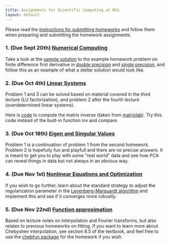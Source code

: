 ```yaml
---
title: Assignments for Scientific Computing at NYU
layout: default
---
```


Please read the [instructions for submitting homeworks](Homeworks.html) and follow them when preparing and submitting the homework assignments.

### 1. (Due Sept 20th) [Numerical Computing](Assignments/Homework-IEEE.pdf)

Take a look at the [sample solution](Assignments/SolutionSample.pdf) to the example homework problem on finite difference first derivative in [double precision](Matlab/FirstDeriv.m) and [single precision](Matlab/FirstDerivSP.m), and follow this as an example of what a stellar solution would look like.

### 2. (Due Oct 4th) [Linear Systems](Assignments/Homework-LinearSystems.pdf)

Problem 1 and 3 can be solved based on material covered in the third lecture (LU factorization), and problem 2 after the fourth lecture (overdetermined linear systems).

Here is [code](Matlab/matinv.m) to compute the matrix inverse (taken from  [matrixlab](http://www.matrixlab-examples.com/matrix-inversion.html)). Try this code instead of the built-in function inv and compare.

### 3. (Due Oct 18th) [Eigen and Singular Values](Assignments/Homework-Eigenvalues.pdf)

Problem 1 is a continuation of problem 1 from the second homework. Problem 2 is hopefully fun and playfull and there are no precise answers. It is meant to get you to play with some "real world" data and see how PCA can reveal things in data but not always in an obvious way.

### 4. (Due Nov 1st) [Nonlinear Equations and Optimization](Assignments/Homework-Optimization.pdf)

If you wish to go further, learn about the standard strategy to adjust the regularization parameter in the [Levenberg-Marquardt algorithm](https://en.wikipedia.org/wiki/Levenberg%E2%80%93Marquardt_algorithm) and implement this and see if it converges more robustly.

### 5. (Due Nov 22nd) [Function approximation](Assignments/Homework-Approx.pdf)

Based on lecture notes on interpolation and Fourier transforms, but also relates to previous homeworks on fitting. If you want to learn more about Chebyshev interpolation, see section 8.5 of the textbook, and feel free to use the [chebfun package](https://www.chebfun.org) for the homework if you wish.
